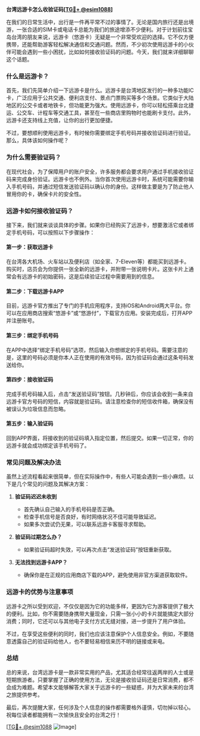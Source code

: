 **台湾远游卡怎么收验证码[[TG💪+ @esim1088](https://t.me/s/esim1088)]**

在我们的日常生活中，出行是一件再平常不过的事情了。无论是国内旅行还是出境游，一张合适的SIM卡或电话卡总能为我们的旅途增添不少便利。对于计划前往宝岛台湾的朋友来说，远游卡（悠游卡）无疑是一个非常受欢迎的选择。它不仅方便携带，还能帮助游客轻松解决通信和交通问题。然而，不少初次使用远游卡的小伙伴可能会遇到一些小困扰，比如如何接收验证码的问题。今天，我们就来详细聊聊这个话题。

### **什么是远游卡？**
首先，我们先简单介绍一下远游卡是什么。远游卡是台湾地区发行的一种多功能IC卡，广泛应用于公共交通、便利店支付、景点门票购买等多个场景。它类似于大陆地区的公交卡或者地铁卡，但功能更为强大。使用远游卡，你可以轻松搭乘台北捷运、公交车、计程车等交通工具，甚至在一些商店里购物时也能刷卡支付。此外，远游卡还支持线上充值，让你的出行更加便捷。

不过，要想顺利使用远游卡，有时候你需要绑定手机号码并接收验证码进行验证。那么，具体该如何操作呢？

### **为什么需要验证码？**
在现代社会，为了保障用户的账户安全，许多服务都会要求用户通过手机接收验证码来完成身份验证。远游卡也不例外。当你首次使用远游卡时，系统可能需要你输入手机号码，并通过短信发送验证码以确认你的身份。这样做主要是为了防止他人冒用你的卡，确保卡片的安全性。

### **远游卡如何接收验证码？**
接下来，我们就来谈谈具体的步骤。如果你已经购买了远游卡，想要激活它或者绑定手机号码，可以按照以下步骤操作：

#### **第一步：获取远游卡**
在台湾各大机场、火车站以及便利店（如全家、7-Eleven等）都能买到远游卡。购买时，店员会为你提供一张全新的远游卡，并附带一张说明卡片。这张卡片上通常会有远游卡的初始密码，这是后续验证过程中需要用到的信息。

#### **第二步：下载远游卡APP**
目前，远游卡官方推出了专门的手机应用程序，支持iOS和Android两大平台。你可以在应用商店搜索“悠游卡”或“悠游付”，下载官方应用。安装完成后，打开APP并注册账号。

#### **第三步：绑定手机号码**
在APP中选择“绑定手机号码”选项，然后输入你想绑定的手机号码。需要注意的是，这里的号码必须是你本人正在使用的有效号码，因为验证码会通过这条号码发送给你。

#### **第四步：接收验证码**
完成手机号码输入后，点击“发送验证码”按钮。几秒钟后，你应该会收到一条来自远游卡官方号码的短信，内容就是验证码。请注意检查你的短信收件箱，确保没有被误认为垃圾信息而忽略。

#### **第五步：输入验证码**
回到APP界面，将接收到的验证码填入指定位置，然后提交。如果一切正常，你的远游卡就会成功绑定该手机号码了。

### **常见问题及解决办法**
虽然上述流程看起来很简单，但在实际操作中，有些人可能会遇到一些小麻烦。以下是几个常见的问题及其解决方案：

1. **验证码迟迟未收到**
   - 首先确认自己输入的手机号码是否正确。
   - 检查手机信号是否良好，有时网络状况不佳可能导致延迟。
   - 如果多次尝试仍无果，可以联系远游卡客服寻求帮助。

2. **验证码过期怎么办？**
   - 如果验证码超时失效，可以再次点击“发送验证码”按钮重新获取。

3. **无法找到远游卡APP？**
   - 确保你是在正规的应用商店下载的APP，避免使用非官方渠道获取软件。

### **远游卡的优势与注意事项**
远游卡之所以受到欢迎，不仅仅是因为它的功能多样，更因为它为游客提供了极大的便利。比如，你不需要随身携带大量现金，只需一张小小的卡片就能搞定大部分消费；同时，它还可以与其他电子支付方式无缝对接，进一步提升了用户体验。

不过，在享受这些便利的同时，我们也应该注意保护个人信息安全。例如，不要随意透露自己的验证码给他人，也不要轻易相信来历不明的链接或来电。

### **总结**
总的来说，台湾远游卡是一款非常实用的产品，尤其适合经常往返两岸的人士或是短期旅游者。只要掌握了正确的使用方法，无论是接收验证码还是日常消费，都不会成为难题。希望本文能够解答大家关于远游卡的一些疑惑，并为大家未来的台湾之旅提供参考。

最后，再次提醒大家，任何涉及个人信息的操作都需要格外谨慎，切勿掉以轻心。祝每位读者都能拥有一次愉快且安全的台湾之行！

[[TG💪+ @esim1088](https://t.me/s/esim1088) ![Image](https://i.postimg.cc/4NQfJmqS/Snipaste-2025-05-13-00-14-12.png)]
